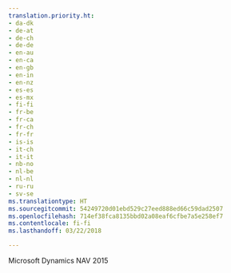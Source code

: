```yaml
---
translation.priority.ht:
- da-dk
- de-at
- de-ch
- de-de
- en-au
- en-ca
- en-gb
- en-in
- en-nz
- es-es
- es-mx
- fi-fi
- fr-be
- fr-ca
- fr-ch
- fr-fr
- is-is
- it-ch
- it-it
- nb-no
- nl-be
- nl-nl
- ru-ru
- sv-se
ms.translationtype: HT
ms.sourcegitcommit: 54249720d01ebd529c27eed888ed66c59dad2507
ms.openlocfilehash: 714ef38fca8135bbd02a08eaf6cfbe7a5e258ef7
ms.contentlocale: fi-fi
ms.lasthandoff: 03/22/2018

---
```

Microsoft Dynamics NAV 2015
